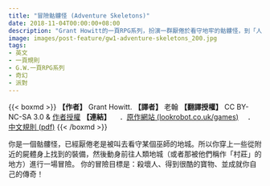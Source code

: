 ```yaml
---
title: "冒險骷髏怪 (Adventure Skeletons)"
date: 2018-11-04T00:00:00+08:00
description: "Grant Howitt的一頁RPG系列，扮演一群厭倦於看守地牢的骷髏怪，到「人類地城」（也就是村莊）展開各式各樣的冒險。"
image: images/post-feature/gw1-adventure-skeletons_200.jpg
tags: 
- 英文
- 一頁規則
- G.W.一頁RPG系列
- 奇幻
- 派對
---
```

{{< boxmd >}}
**【作者】** Grant Howitt.
**【譯者】** 老翰
**【翻譯授權】** CC BY-NC-SA 3.0 & [作者授權](https://i.imgur.com/IIwihdK.png)
**【連結】**
　．[原作網站 (lookrobot.co.uk/games)](http://lookrobot.co.uk/games)
　．[中文規則 (pdf)](https://drive.google.com/file/d/1QpiXHZ3OG9z_tdx8YXyRQjsTh-bty-94/view)
{{< /boxmd >}}

你是一個骷髏怪，已經厭倦老是被叫去看守某個巫師的地城。所以你穿上一些從附近的屍體身上找到的裝備，然後動身前往人類地城（或者那被他們稱作「村莊」的地方）進行一場冒險。
你的冒險目標是：殺壞人、得到很酷的寶物、並成就你自己的傳奇！
